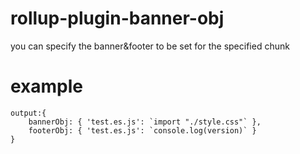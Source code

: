 # rollup-plugin-banner-obj
you can specify the banner&amp;footer to be set for the specified chunk 
# example 
    output:{
        bannerObj: { 'test.es.js': `import "./style.css"` },
        footerObj: { 'test.es.js': `console.log(version)` }
    }



